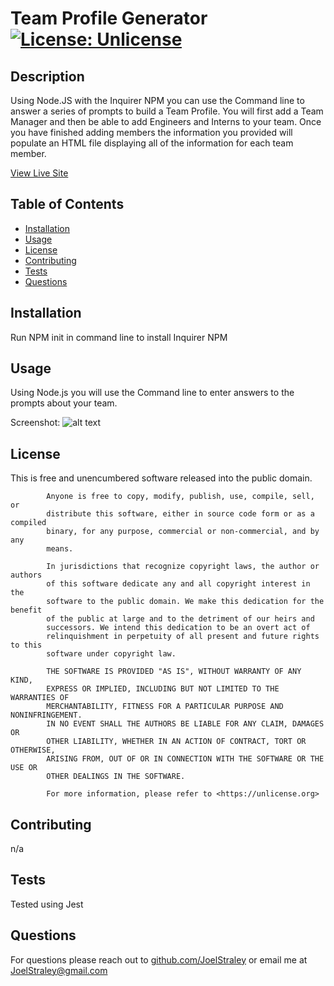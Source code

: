 # Team Profile Generator [![License: Unlicense](https://img.shields.io/badge/license-Unlicense-blue.svg)](http://unlicense.org/)
## Description
Using Node.JS with the Inquirer NPM you can use the Command line to answer a series of prompts to build a Team Profile. You will first add a Team Manager and then be able to add Engineers and Interns to your team. Once you have finished adding members the information you provided will populate an HTML file displaying all of the information for each team member.

[View Live Site](https://joelstraley.github.io/Team-Profile-Generator/)
## Table of Contents
* [Installation](#Installation)
* [Usage](#Usage)
* [License](#License)
* [Contributing](#Contributing)
* [Tests](#Tests)
* [Questions](#Questions)
## <a name="Installation">Installation</a>
Run NPM init in command line to install Inquirer NPM
## <a name="usage">Usage</a> 
Using Node.js you will use the Command line to enter answers to the prompts about your team.

Screenshot: 
![alt text]()
## <a name="License">License</a>
This is free and unencumbered software released into the public domain.
    
            Anyone is free to copy, modify, publish, use, compile, sell, or
            distribute this software, either in source code form or as a compiled
            binary, for any purpose, commercial or non-commercial, and by any
            means.
            
            In jurisdictions that recognize copyright laws, the author or authors
            of this software dedicate any and all copyright interest in the
            software to the public domain. We make this dedication for the benefit
            of the public at large and to the detriment of our heirs and
            successors. We intend this dedication to be an overt act of
            relinquishment in perpetuity of all present and future rights to this
            software under copyright law.
            
            THE SOFTWARE IS PROVIDED "AS IS", WITHOUT WARRANTY OF ANY KIND,
            EXPRESS OR IMPLIED, INCLUDING BUT NOT LIMITED TO THE WARRANTIES OF
            MERCHANTABILITY, FITNESS FOR A PARTICULAR PURPOSE AND NONINFRINGEMENT.
            IN NO EVENT SHALL THE AUTHORS BE LIABLE FOR ANY CLAIM, DAMAGES OR
            OTHER LIABILITY, WHETHER IN AN ACTION OF CONTRACT, TORT OR OTHERWISE,
            ARISING FROM, OUT OF OR IN CONNECTION WITH THE SOFTWARE OR THE USE OR
            OTHER DEALINGS IN THE SOFTWARE.
            
            For more information, please refer to <https://unlicense.org>
## <a name="Contributing">Contributing</a>
n/a
## <a name="Tests">Tests</a>
Tested using Jest
## <a name="Questions">Questions</a>
For questions please reach out to [github.com/JoelStraley](github.com/JoelStraley) 
or email me at [JoelStraley@gmail.com](mailto:JoelStraley@gmail.com)